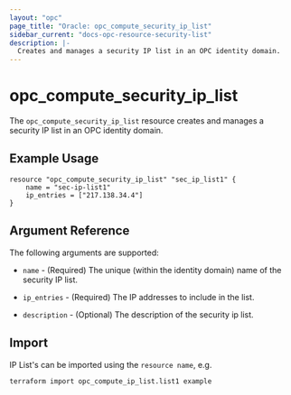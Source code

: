 ```yaml
---
layout: "opc"
page_title: "Oracle: opc_compute_security_ip_list"
sidebar_current: "docs-opc-resource-security-list"
description: |-
  Creates and manages a security IP list in an OPC identity domain.
---
```


# opc\_compute\_security\_ip\_list

The ``opc_compute_security_ip_list`` resource creates and manages a security IP list in an OPC identity domain.

## Example Usage

```
resource "opc_compute_security_ip_list" "sec_ip_list1" {
	name = "sec-ip-list1"
	ip_entries = ["217.138.34.4"]
}
```

## Argument Reference

The following arguments are supported:

* `name` - (Required) The unique (within the identity domain) name of the security IP list.

* `ip_entries` - (Required) The IP addresses to include in the list.

* `description` - (Optional) The description of the security ip list.

## Import

IP List's can be imported using the `resource name`, e.g.

```
terraform import opc_compute_ip_list.list1 example
```
